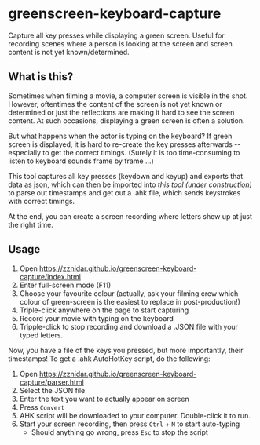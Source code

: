 # greenscreen-keyboard-capture
Capture all key presses while displaying a green screen. Useful for recording scenes where a person is looking at the screen and screen content is not yet known/determined.

## What is this?
Sometimes when filming a movie, a computer screen is visible in the shot. However, oftentimes the content of the screen is not yet known or determined or just the reflections are making it hard to see the screen content. At such occasions, displaying a green screen is often a solution. 

But what happens when the actor is typing on the keyboard? If green screen is displayed, it is hard to re-create the key presses afterwards -- especially to get the correct timings. (Surely it is too time-consuming to listen to keyboard sounds frame by frame ...)

This tool captures all key presses (keydown and keyup) and exports that data as json, which can then be imported into _this tool (under construction)_ to parse out timestamps and get out a .ahk file, which sends keystrokes with correct timings. 

At the end, you can create a screen recording where letters show up at just the right time.

## Usage
1. Open https://zznidar.github.io/greenscreen-keyboard-capture/index.html
2. Enter full-screen mode (F11)
3. Choose your favourite colour (actually, ask your filming crew which colour of green-screen is the easiest to replace in post-production!)
4. Triple-click anywhere on the page to start capturing
5. Record your movie with typing on the keyboard
6. Tripple-click to stop recording and download a .JSON file with your typed letters.

Now, you have a file of the keys you pressed, but more importantly, their timestamps!
To get a .ahk AutoHotKey script, do the following:
1. Open https://zznidar.github.io/greenscreen-keyboard-capture/parser.html
2. Select the JSON file
3. Enter the text you want to actually appear on screen
4. Press `Convert`
5. AHK script will be downloaded to your computer. Double-click it to run.
6. Start your screen recording, then press `Ctrl` + `M` to start auto-typing
    * Should anything go wrong, press `Esc` to stop the script

